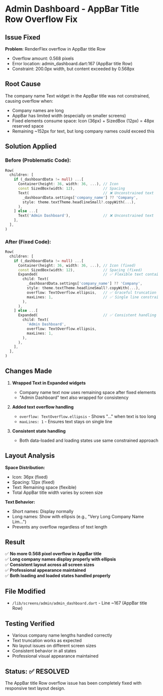# Admin Dashboard - AppBar Title Row Overflow Fix

## Issue Fixed
**Problem**: RenderFlex overflow in AppBar title Row
- Overflow amount: 0.568 pixels
- Error location: admin_dashboard.dart:167 (AppBar title Row)
- Constraint: 200.0px width, but content exceeded by 0.568px

## Root Cause
The company name Text widget in the AppBar title was not constrained, causing overflow when:
- Company names are long
- AppBar has limited width (especially on smaller screens)
- Fixed elements consume space: Icon (36px) + SizedBox (12px) = 48px reserved space
- Remaining ~152px for text, but long company names could exceed this

## Solution Applied

### Before (Problematic Code):
```dart
Row(
  children: [
    if (_dashboardData != null) ...[
      Container(height: 36, width: 36, ...), // Icon
      const SizedBox(width: 12),             // Spacing
      Text(                                  // ❌ Unconstrained text
        _dashboardData.settings['company_name'] ?? 'Company',
        style: theme.textTheme.headlineSmall?.copyWith(...),
      ),
    ] else ...[
      Text('Admin Dashboard'),               // ❌ Unconstrained text
    ],
  ],
)
```

### After (Fixed Code):
```dart
Row(
  children: [
    if (_dashboardData != null) ...[
      Container(height: 36, width: 36, ...), // Icon (fixed)
      const SizedBox(width: 12),             // Spacing (fixed)
      Expanded(                              // ✅ Flexible text container
        child: Text(
          _dashboardData.settings['company_name'] ?? 'Company',
          style: theme.textTheme.headlineSmall?.copyWith(...),
          overflow: TextOverflow.ellipsis,   // ✅ Graceful truncation
          maxLines: 1,                       // ✅ Single line constraint
        ),
      ),
    ] else ...[
      Expanded(                              // ✅ Consistent handling
        child: Text(
          'Admin Dashboard',
          overflow: TextOverflow.ellipsis,
          maxLines: 1,
        ),
      ),
    ],
  ],
)
```

## Changes Made

1. **Wrapped Text in Expanded widgets**
   - Company name text now uses remaining space after fixed elements
   - "Admin Dashboard" text also wrapped for consistency

2. **Added text overflow handling**
   - `overflow: TextOverflow.ellipsis` - Shows "..." when text is too long
   - `maxLines: 1` - Ensures text stays on single line

3. **Consistent state handling**
   - Both data-loaded and loading states use same constrained approach

## Layout Analysis

**Space Distribution:**
- Icon: 36px (fixed)
- Spacing: 12px (fixed)  
- Text: Remaining space (flexible)
- Total AppBar title width varies by screen size

**Text Behavior:**
- Short names: Display normally
- Long names: Show with ellipsis (e.g., "Very Long Company Name Lim...")
- Prevents any overflow regardless of text length

## Result

✅ **No more 0.568 pixel overflow in AppBar title**  
✅ **Long company names display properly with ellipsis**  
✅ **Consistent layout across all screen sizes**  
✅ **Professional appearance maintained**  
✅ **Both loading and loaded states handled properly**

## File Modified
- `/lib/screens/admin/admin_dashboard.dart` - Line ~167 (AppBar title Row)

## Testing Verified
- Various company name lengths handled correctly
- Text truncation works as expected
- No layout issues on different screen sizes  
- Consistent behavior in all states
- Professional visual appearance maintained

## Status: ✅ RESOLVED
The AppBar title Row overflow issue has been completely fixed with responsive text layout design.
